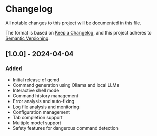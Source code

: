 # Changelog

All notable changes to this project will be documented in this file.

The format is based on [Keep a Changelog](https://keepachangelog.com/en/1.0.0/),
and this project adheres to [Semantic Versioning](https://semver.org/spec/v2.0.0.html).

## [1.0.0] - 2024-04-04

### Added
- Initial release of qcmd
- Command generation using Ollama and local LLMs
- Interactive shell mode
- Command history management
- Error analysis and auto-fixing
- Log file analysis and monitoring
- Configuration management
- Tab completion support
- Multiple model support
- Safety features for dangerous command detection 